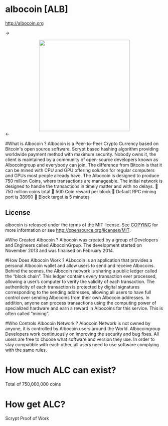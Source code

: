 # albocoin [ALB]
http://albocoin.org

-> <div class="mhl" style="text-align: center;"><img src="http://albocoin.org/alc/alcuploads/alb_logo_small.png" alt="" width="289" height="291" /></div> <-

#What is Albocoin ?
Albocoin is a Peer-to-Peer Crypto Currency based on Bitcoin's open source software. Scrypt based hashing algorithm providing worldwide payment method with maximum security. Nobody owns it, the client is maintained by a community of open-source developers known as Albocoingroup and everybody can join. The difference from Bitcoin is that it can be mined with CPU and GPU offering solution for regular computers and GPUs most people already have. The Albocoin is designed to produce 750 million Coins, where transactions are manageable. The initial network is designed to handle the transactions in timely matter and with no delays.
	750 million coins total
	500 Coin reward per block
	Default RPC mining port is 38990
	Block target is 5 minutes


## License
albocoin is released under the terms of the MIT license. See [COPYING](COPYING)
for more information or see http://opensource.org/licenses/MIT.

#Who Created Albocoin ?
Albocoin was created by a group of Developers and Engineers called AlbocoinGrpup. The development started on November 2013 and was finalised on February 2014.

#How Does Albocoin Work ?
ALbocoin is an application that provides a personal Albocoin wallet and allow users to send and receive Albocoins.
Behind the scenes, the Albocoin network is sharing a public ledger called the “block chain”. This ledger contains every transaction ever processed, allowing a user’s computer to verify the validity of each transaction. The authenticity of each transaction is protected by digital signatures corresponding to the sending addresses, allowing all users to have full control over sending Albocoins from their own Albocoin addresses. In addition, anyone can process transactions using the computing power of specialized hardware and earn a reward in Albocoins for this service. This is often called “mining”.


#Who Controls Albocoin Network ?
Albocoin Network is not owned by anyone, it is controlled by Albocoin users around the World. Albocoingroup Developers work continuously on improving the security and bug fixes. All users are free to choose what software and version they use. In order to stay compatible with each other, all users need to use software complying with the same rules.

# How much ALC can exist?
Total of 750,000,000 coins

# How get ALC?
Scrypt Proof of Work




